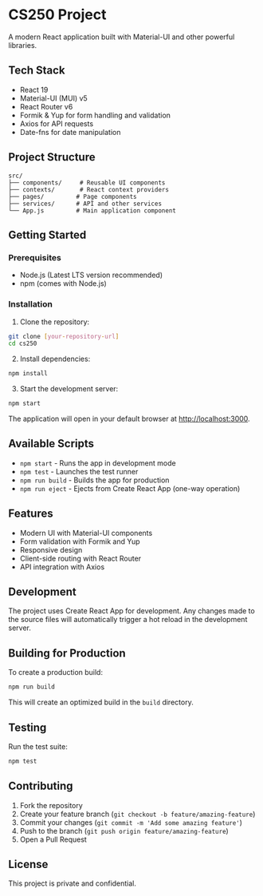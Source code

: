 # CS250 Project

A modern React application built with Material-UI and other powerful libraries.

## Tech Stack

- React 19
- Material-UI (MUI) v5
- React Router v6
- Formik & Yup for form handling and validation
- Axios for API requests
- Date-fns for date manipulation

## Project Structure

```
src/
├── components/     # Reusable UI components
├── contexts/       # React context providers
├── pages/         # Page components
├── services/      # API and other services
└── App.js         # Main application component
```

## Getting Started

### Prerequisites

- Node.js (Latest LTS version recommended)
- npm (comes with Node.js)

### Installation

1. Clone the repository:
```bash
git clone [your-repository-url]
cd cs250
```

2. Install dependencies:
```bash
npm install
```

3. Start the development server:
```bash
npm start
```

The application will open in your default browser at [http://localhost:3000](http://localhost:3000).

## Available Scripts

- `npm start` - Runs the app in development mode
- `npm test` - Launches the test runner
- `npm run build` - Builds the app for production
- `npm run eject` - Ejects from Create React App (one-way operation)

## Features

- Modern UI with Material-UI components
- Form validation with Formik and Yup
- Responsive design
- Client-side routing with React Router
- API integration with Axios

## Development

The project uses Create React App for development. Any changes made to the source files will automatically trigger a hot reload in the development server.

## Building for Production

To create a production build:

```bash
npm run build
```

This will create an optimized build in the `build` directory.

## Testing

Run the test suite:

```bash
npm test
```

## Contributing

1. Fork the repository
2. Create your feature branch (`git checkout -b feature/amazing-feature`)
3. Commit your changes (`git commit -m 'Add some amazing feature'`)
4. Push to the branch (`git push origin feature/amazing-feature`)
5. Open a Pull Request

## License

This project is private and confidential.
